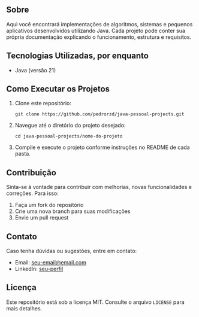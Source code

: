 <h2>Sobre</h2>
<p>Aqui você encontrará implementações de algoritmos, sistemas e pequenos aplicativos desenvolvidos utilizando Java. Cada projeto pode conter sua própria documentação explicando o funcionamento, estrutura e requisitos.</p>

<h2>Tecnologias Utilizadas, por enquanto</h2>
<ul>
    <li>Java (versão 21)</li>
</ul>

<h2>Como Executar os Projetos</h2>
<ol>
    <li>Clone este repositório:</li>
    <pre><code>git clone https://github.com/pedrorzd/java-pessoal-projects.git</code></pre>
    <li>Navegue até o diretório do projeto desejado:</li>
    <pre><code>cd java-pessoal-projects/nome-do-projeto</code></pre>
    <li>Compile e execute o projeto conforme instruções no README de cada pasta.</li>
</ol>

<h2>Contribuição</h2>
<p>Sinta-se à vontade para contribuir com melhorias, novas funcionalidades e correções. Para isso:</p>
<ol>
    <li>Faça um fork do repositório</li>
    <li>Crie uma nova branch para suas modificações</li>
    <li>Envie um pull request</li>
</ol>

<h2>Contato</h2>
<p>Caso tenha dúvidas ou sugestões, entre em contato:</p>
<ul>
    <li>Email: <a href="mailto:pedrohrodrigues86@gmail.com">seu-email@email.com</a></li>
    <li>LinkedIn: <a href="https://www.linkedin.com/in/pedro-rodrigs" target="_blank">seu-perfil</a></li>
</ul>

<h2>Licença</h2>
<p>Este repositório está sob a licença MIT. Consulte o arquivo <code>LICENSE</code> para mais detalhes.</p>
